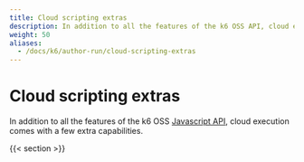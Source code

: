 ```yaml
---
title: Cloud scripting extras
description: In addition to all the features of the k6 OSS API, cloud execution comes with a few extra capabilities.
weight: 50
aliases:
  - /docs/k6/author-run/cloud-scripting-extras
---
```


# Cloud scripting extras

In addition to all the features of the k6 OSS [Javascript API](https://k6.io/docs/javascript-api), cloud execution comes with a few extra capabilities.

{{< section >}}
